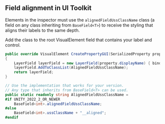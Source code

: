 ## Field alignment in UI Toolkit
Elements in the inspector must use the `alignedFieldUssClassName` class (a field on any class inheriting from `BaseField<T>`) to receive the styling that aligns their labels to the same depth.

Add the class to the root VisualElement field that contains your label and control.

```csharp
public override VisualElement CreatePropertyGUI(SerializedProperty property)
{
    LayerField layerField = new LayerField(property.displayName) { bindingPath = property.propertyPath };
    layerField.AddToClassList(AlignedFieldUssClassName);
    return layerField;
}

// Use the implementation that works for your version.
// Any type that inherits from BaseField<T> can be used.
public static readonly string AlignedFieldUssClassName =
#if UNITY_2022_2_OR_NEWER
    BaseField<int>.alignedFieldUssClassName;
#else
    BaseField<int>.ussClassName + "__aligned";
#endif
```